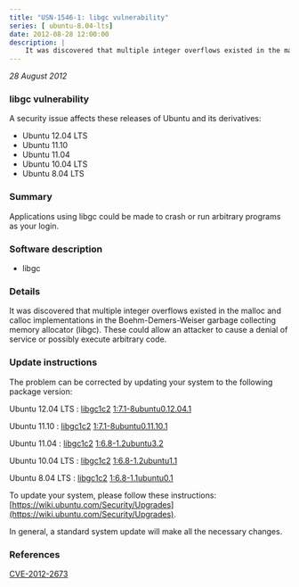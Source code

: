 ```yaml
---
title: "USN-1546-1: libgc vulnerability"
series: [ ubuntu-8.04-lts]
date: 2012-08-28 12:00:00
description: |
    It was discovered that multiple integer overflows existed in the malloc and calloc implementations in the Boehm-Demers-Weiser garbage collecting memory allocator (libgc). These could allow an attacker to cause a denial of service or possibly execute arbitrary code. 
--- 
```

 
 

*28 August 2012*

### libgc vulnerability

A security issue affects these releases of Ubuntu and its derivatives:

* Ubuntu 12.04 LTS
* Ubuntu 11.10
* Ubuntu 11.04
* Ubuntu 10.04 LTS
* Ubuntu 8.04 LTS

### Summary

Applications using libgc could be made to crash or run arbitrary programs as your login.

### Software description

* libgc 

### Details

It was discovered that multiple integer overflows existed in the malloc and calloc implementations in the Boehm-Demers-Weiser garbage collecting memory allocator (libgc). These could allow an attacker to cause a denial of service or possibly execute arbitrary code. 

### Update instructions

The problem can be corrected by updating your system to the following package version:

Ubuntu 12.04 LTS
 : [libgc1c2](https://launchpad.net/ubuntu/+source/libgc) <span> [1:7.1-8ubuntu0.12.04.1](https://launchpad.net/ubuntu/+source/libgc/1:7.1-8ubuntu0.12.04.1) </span> 

Ubuntu 11.10
 : [libgc1c2](https://launchpad.net/ubuntu/+source/libgc) <span> [1:7.1-8ubuntu0.11.10.1](https://launchpad.net/ubuntu/+source/libgc/1:7.1-8ubuntu0.11.10.1) </span> 

Ubuntu 11.04
 : [libgc1c2](https://launchpad.net/ubuntu/+source/libgc) <span> [1:6.8-1.2ubuntu3.2](https://launchpad.net/ubuntu/+source/libgc/1:6.8-1.2ubuntu3.2) </span> 

Ubuntu 10.04 LTS
 : [libgc1c2](https://launchpad.net/ubuntu/+source/libgc) <span> [1:6.8-1.2ubuntu1.1](https://launchpad.net/ubuntu/+source/libgc/1:6.8-1.2ubuntu1.1) </span> 

Ubuntu 8.04 LTS
 : [libgc1c2](https://launchpad.net/ubuntu/+source/libgc) <span> [1:6.8-1.1ubuntu0.1](https://launchpad.net/ubuntu/+source/libgc/1:6.8-1.1ubuntu0.1) </span> 

To update your system, please follow these instructions: [https://wiki.ubuntu.com/Security/Upgrades](https://wiki.ubuntu.com/Security/Upgrades).

In general, a standard system update will make all the necessary changes. 

### References

 
 [CVE-2012-2673](http://people.ubuntu.com/~ubuntu-security/cve/CVE-2012-2673)
 

